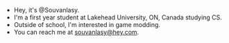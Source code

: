 - Hey, it's @Souvanlasy.
- I'm a first year student at Lakehead University, ON, Canada studying CS.
- Outside of school, I'm interested in game modding.
- You can reach me at souvanlasy@hey.com.
